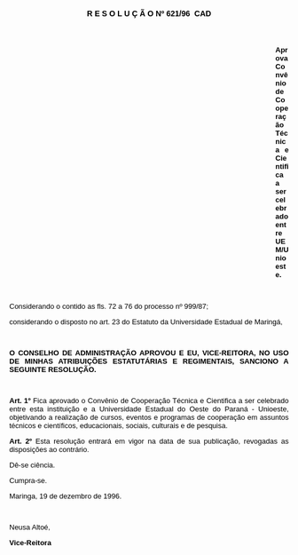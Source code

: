 <BODY TEXT="#000000">

<B><FONT FACE="Arial"><P ALIGN="CENTER">R E S O L U &Ccedil; &Atilde; O Nº 621/96  CAD</P>
</B></FONT><FONT SIZE=2>
<P>&nbsp;</P><DIR>
<DIR>
<DIR>
<DIR>
<DIR>
<DIR>
<DIR>
<DIR>
<DIR>
<DIR>
<DIR>
<DIR>

</FONT><B><FONT FACE="Arial"><P ALIGN="JUSTIFY">Aprova Conv&ecirc;nio de Coopera&ccedil;&atilde;o T&eacute;cnica e Cientifica a ser celebrado entre UEM/Unioeste.</P>
</B><P ALIGN="JUSTIFY"></P>
<P ALIGN="JUSTIFY">&nbsp;</P></DIR>
</DIR>
</DIR>
</DIR>
</DIR>
</DIR>
</DIR>
</DIR>
</DIR>
</DIR>
</DIR>
</DIR>

<P ALIGN="JUSTIFY">Considerando o contido as fls. 72 a 76 do processo nº 999/87;</P>
<P ALIGN="JUSTIFY">considerando o disposto no art. 23 do Estatuto da Universidade Estadual de Maring&aacute;,</P>
<P ALIGN="JUSTIFY"></P>
<P ALIGN="JUSTIFY">&nbsp;</P>
<B><P ALIGN="JUSTIFY">O CONSELHO DE ADMINISTRA&Ccedil;&Atilde;O APROVOU E EU, VICE-REITORA, NO USO DE MINHAS ATRIBUI&Ccedil;&Otilde;ES ESTATUT&Aacute;RIAS E REGIMENTAIS, SANCIONO A SEGUINTE RESOLU&Ccedil;&Atilde;O.</P>
</B><P ALIGN="JUSTIFY"></P>
<P ALIGN="JUSTIFY">&nbsp;</P>
<B><P ALIGN="JUSTIFY">Art. 1º</B> Fica aprovado o Conv&ecirc;nio de Coopera&ccedil;&atilde;o T&eacute;cnica e Cientifica a ser celebrado entre esta institui&ccedil;&atilde;o e a Universidade Estadual do Oeste do Paran&aacute; - Unioeste, objetivando a realiza&ccedil;&atilde;o de cursos, eventos e programas de coopera&ccedil;&atilde;o em assuntos t&eacute;cnicos e cient&iacute;ficos, educacionais, sociais, culturais e de pesquisa.</P>
<B><P ALIGN="JUSTIFY">Art. 2º</B> Esta resolu&ccedil;&atilde;o entrar&aacute; em vigor na data de sua publica&ccedil;&atilde;o, revogadas as disposi&ccedil;&otilde;es ao contr&aacute;rio.</P>
<P ALIGN="JUSTIFY">D&ecirc;-se ci&ecirc;ncia.</P>
<P ALIGN="JUSTIFY">Cumpra-se.</P>
<P ALIGN="JUSTIFY"></P>
<P ALIGN="JUSTIFY">Maringa, 19 de dezembro de 1996.</P>
<P ALIGN="JUSTIFY"></P>
<P ALIGN="JUSTIFY">&nbsp;</P>
<P ALIGN="JUSTIFY">Neusa Alto&eacute;,</P>
<B><P ALIGN="JUSTIFY">Vice-Reitora</P></B></FONT></BODY>

